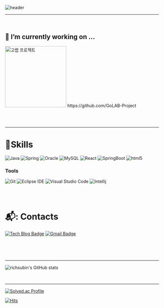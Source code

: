 ![header](https://capsule-render.vercel.app/api?type=waving&color=7900D9&height=150&section=header&text=It's%20me!%20SUBIN⭐&fontColor=effefe&fontSize=70&animation=fadeIn&fontAlignY=55)

<hr>
 <br/>

## 🔭 I’m currently working on ...
<img width="200" alt="고랩 프로젝트" src="https://github.com/richsubin/richsubin/assets/81276634/7690b9b7-3527-45b4-869d-7f42044084f2">
https://github.com/GoLAB-Project


<br><br><hr>

# 💪Skills

![Java](https://img.shields.io/badge/Java-007396.svg?&style=for-the-badge&logo=Java&logoColor=white)
![Spring](https://img.shields.io/badge/Spring-6DB33F.svg?&style=for-the-badge&logo=Spring&logoColor=white)
![Oracle](https://img.shields.io/badge/Oracle-F80000.svg?&style=for-the-badge&logo=Oracle&logoColor=white)
![MySQL](https://img.shields.io/badge/mysql-4479A1.svg?&style=for-the-badge&logo=mysql&logoColor=white)
![React](https://img.shields.io/badge/react-61DAFB.svg?&style=for-the-badge&logo=react&logoColor=white)
![SpringBoot](https://img.shields.io/badge/springboot-6DB33F.svg?&style=for-the-badge&logo=springboot&logoColor=white)
![html5](https://img.shields.io/badge/html5-E34F26.svg?&style=for-the-badge&logo=html5&logoColor=white)


### Tools
![Git](https://img.shields.io/badge/Git-F05032.svg?&style=for-the-badge&logo=Git&logoColor=white)
![Eclipse IDE](https://img.shields.io/badge/Eclipse%20IDE-2C2255.svg?&style=for-the-badge&logo=Eclipse%20IDE&logoColor=white)
![Visual Studio Code](https://img.shields.io/badge/Visual%20Studio%20Code-007ACC.svg?&style=for-the-badge&logo=Visual%20Studio%20Code&logoColor=white)
![Intellij](https://img.shields.io/badge/intellijidea-000000.svg?&style=for-the-badge&logo=intellijidea&logoColor=white)

<br><br>

# 📬: Contacts
[![Tech Blog Badge](http://img.shields.io/badge/-Velog-white?style=flat-square&logo=velog&link=https://velog.io/@richsubin)](https://velog.io/@richsubin)
[![Gmail Badge](https://img.shields.io/badge/Gmail-d14836?style=flat-square&logo=Gmail&logoColor=white&link=mailto:richsubin411@gmail.com)](mailto:richsubin411@gmail.com)

<br><br><br><hr>

![richsubin's GitHub stats](https://github-readme-stats.vercel.app/api?username=richsubin&show_icons=true&theme=radical)

<br>
<hr>

[![Solved.ac Profile](http://mazassumnida.wtf/api/v2/generate_badge?boj=richsubin411)](https://solved.ac/profile/richsubin411)



[![Hits](https://hits.seeyoufarm.com/api/count/incr/badge.svg?url=https%3A%2F%2Fgithub.com%2Frichsubin%2Fhit-counter&count_bg=%23962DE0&title_bg=%23555555&icon=&icon_color=%23E7E7E7&title=hits&edge_flat=true)](https://hits.seeyoufarm.com)


<!--
**richsubin/richsubin** is a ✨ _special_ ✨ repository because its `README.md` (this file) appears on your GitHub profile.

Here are some ideas to get you started:

- 🔭 I’m currently working on ...
- 🌱 I’m currently learning ...
- 👯 I’m looking to collaborate on ...
- 🤔 I’m looking for help with ...
- 💬 Ask me about ...
- 📫 How to reach me: ...
- 😄 Pronouns: ...
- ⚡ Fun fact: ...
-->


